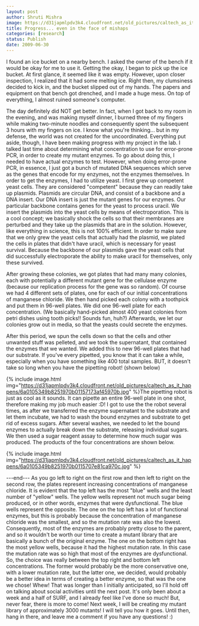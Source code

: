 ```yaml
---
layout: post
author: Shruti Mishra
image: https://d31japmlpdv3k4.cloudfront.net/old_pictures/caltech_as_it_happens/6a0105349b8251970b011571732f4d970b.jpg
title: Progress... even in the face of mishaps
categories: [research]
status: Publish
date: 2009-06-30
---
```



I found an ice bucket on a nearby bench. I asked the owner of the bench if it would be okay for me to use it. Getting the okay, I began to pick up the ice bucket. At first glance, it seemed like it was empty. However, upon closer inspection, I realized that it had some melting ice. Right then, my clumsiness decided to kick in, and the bucket slipped out of my hands. The papers and equipment on that bench got drenched, and I made a huge mess. On top of everything, I almost ruined someone's computer.

The day definitely did NOT get better. In fact, when I got back to my room in the evening, and was making myself dinner, I burned three of my fingers while making two-minute noodles and consequently spent the subsequent 3 hours with my fingers on ice. I know what you're thinking... but in my defense, the world was not created for the uncoordinated. Everything put aside, though, I have been making progress with my project in the lab. I talked last time about determining what concentration to use for error-prone PCR, in order to create my mutant enzymes. To go about doing this, I needed to have actual enzymes to test. However, when doing error-prone PCR, in essence, I just got a bunch of mutated DNA sequences which serve as the genes that encode for my enzymes, not the enzymes themselves. In order to get the enzymes, I had to utilize yeast. 
I first grew up competent yeast cells. They are considered "competent" because they can readily take up plasmids. Plasmids are circular DNA, and consist of a backbone and a DNA insert. Our DNA insert is just the mutant genes for our enzymes. Our particular backbone contains genes for the yeast to process uracil. We insert the plasmids into the yeast cells by means of electroporation. This is a cool concept; we basically shock the cells so that their membranes are perturbed and they take up the plasmids that are in the solution. However, like everything in science, this is not 100% efficient. In order to make sure that we only grew the yeast cells that actually had the plasmid, we plated the cells in plates that didn't have uracil, which is necessary for yeast survival. Because the backbone of our plasmids gave the yeast cells that did successfully electroporate the ability to make uracil for themselves, only these survived.

After growing these colonies, we got plates that had many many colonies, each with potentially a different mutant gene for the cellulase enzyme (because our replication process for the gene was so random). Of course we had 4 different sets of plates, one for each of our initial concentrations of manganese chloride. We then hand picked each colony with a toothpick and put them in 96-well plates. We did one 96-well plate for each concentration. (We basically hand-picked almost 400 yeast colonies from petri dishes using tooth picks!! Sounds fun, huh?) Afterwards, we let our colonies grow out in media, so that the yeasts could secrete the enzymes.

After this period, we spun the cells down so that the cells and other unwanted stuff was pelleted, and we took the supernatant, that contained the enzymes that we wanted. We added this to new 96-well plates that had our substrate. If you've every pipetted, you know that it can take a while, especially when you have something like 400 total samples. BUT, it doesn't take so long when you have the pipetting robot! (shown below)


{% include image.html img="https://d31japmlpdv3k4.cloudfront.net/old_pictures/caltech_as_it_happens/6a0105349b8251970b01157173af45970b.jpg" %}The pipetting robot is just as cool as it sounds. It can pipette an entire 96-well plate in one shot, therefore making my job much easier :D! I got to use the the robot several times, as after we transferred the enzyme supernatant to the substrate and let them incubate, we had to wash the bound enzymes and substrate to get rid of excess sugars. After several washes, we needed to let the bound enzymes to actually break down the substrate, releasing individual sugars. We then used a sugar reagent assay to determine how much sugar was produced. The products of the four concentrations are shown below.


{% include image.html img="https://d31japmlpdv3k4.cloudfront.net/old_pictures/caltech_as_it_happens/6a0105349b8251970b0115707e81ca970c.jpg" %}

---end---
As you go left to right on the first row and then left to right on the second row, the plates represent increasing concentrations of manganese chloride. It is evident that the top left has the most "blue" wells and the least number of "yellow" wells. The yellow wells represent not much sugar being produced, or in other words, enzymes that were dysfunctional. The blue wells represent the opposite. The one on the top left has a lot of functional enzymes, but this is probably because the concentration of manganese chloride was the smallest, and so the mutation rate was also the lowest. Consequently, most of the enzymes are probably pretty close to the parent, and so it wouldn't be worth our time to create a mutant library that are basically a bunch of the original enzyme. The one on the bottom right has the most yellow wells, because it had the highest mutation rate. In this case the mutation rate was so high that most of the enzymes are dysfunctional. So, the choice was really between the top right and bottom left concentrations. The former would probably be the more conservative one, with a lower mutation rate, but the latter one, we decided, would probably be a better idea in terms of creating a better enzyme, so that was the one we chose!
Whew! That was longer than I initially anticipated, so I'll hold off on talking about social activities until the next post. It's only been about a week and a half of SURF, and I already feel like I've done so much! But, never fear, there is more to come! Next week, I will be creating my mutant library of approximately 3000 mutants! I will tell you how it goes. Until then, hang in there, and leave me a comment if you have any questions! :)
